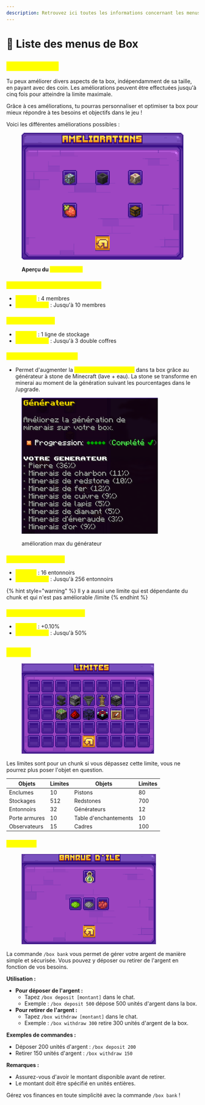 ```yaml
---
description: Retrouvez ici toutes les informations concernant les menus de box
---
```


# 🔼 Liste des menus de Box

## <mark style="color:yellow;">/box upgrade</mark>

Tu peux améliorer divers aspects de ta box, indépendamment de sa taille, en payant avec des coin. Les améliorations peuvent être effectuées jusqu'à cinq fois pour atteindre la limite maximale.

Grâce à ces améliorations, tu pourras personnaliser et optimiser ta box pour mieux répondre à tes besoins et objectifs dans le jeu !

Voici les différentes améliorations possibles :

<figure><img src="../../.gitbook/assets/Sprite-0002.png" alt=""><figcaption><p><strong>Aperçu du </strong><mark style="color:yellow;"><strong><code>/box upgrade</code></strong></mark></p></figcaption></figure>

### <mark style="color:yellow;">N</mark><mark style="color:yellow;">**ombre de membres sur ta box**</mark>

* <mark style="color:yellow;">**De base**</mark> : 4 membres
* <mark style="color:yellow;">**Amélioration**</mark> : Jusqu'à 10 membres

### <mark style="color:yellow;">C</mark><mark style="color:yellow;">**offre de ta box**</mark>

* <mark style="color:yellow;">**De base**</mark> : 1 ligne de stockage
* <mark style="color:yellow;">**Amélioration**</mark> : Jusqu'à 3 double coffres

### <mark style="color:yellow;">Gé</mark><mark style="color:yellow;">**nérateur de minerais**</mark>

* Permet d'augmenter la <mark style="color:yellow;">**production de minerais**</mark> dans ta box grâce au générateur à stone de Minecraft (lave + eau). La stone se transforme en minerai au moment de la génération suivant les pourcentages dans le /upgrade.

<figure><img src="../../.gitbook/assets/image (19).png" alt=""><figcaption><p>amélioration max du générateur</p></figcaption></figure>

### <mark style="color:yellow;">L</mark><mark style="color:yellow;">**imite d’entonnoirs**</mark>

* <mark style="color:yellow;">**De base**</mark> : 16 entonnoirs
* <mark style="color:yellow;">**Amélioration**</mark> : Jusqu'à 256 entonnoirs

{% hint style="warning" %}
Il y a aussi une limite qui est dépendante du chunk et qui n'est pas améliorable /limite
{% endhint %}

### <mark style="color:yellow;">Accélération de la pousse</mark>

* <mark style="color:yellow;">**De base**</mark> : +0.10%
* <mark style="color:yellow;">**Amélioration**</mark> : Jusqu'à 50%

## <mark style="color:yellow;">/limite</mark>

<figure><img src="../../.gitbook/assets/image (21).png" alt=""><figcaption></figcaption></figure>

Les limites sont pour un chunk si vous dépassez cette limite, vous ne pourrez plus poser l'objet en question.

| Objets        | Limites | Objets                | Limites |
| ------------- | ------- | --------------------- | ------- |
| Enclumes      | 10      | Pistons               | 80      |
| Stockages     | 512     | Redstones             | 700     |
| Entonnoirs    | 32      | Générateurs           | 12      |
| Porte armures | 10      | Table d'enchantements | 10      |
| Observateurs  | 15      | Cadres                | 100     |

### <mark style="color:yellow;">/box bank</mark>

<figure><img src="../../.gitbook/assets/image (25).png" alt=""><figcaption></figcaption></figure>

La commande `/box bank` vous permet de gérer votre argent de manière simple et sécurisée. Vous pouvez y déposer ou retirer de l'argent en fonction de vos besoins.

**Utilisation :**

* **Pour déposer de l'argent :**
  * Tapez `/box deposit [montant]` dans le chat.
  * Exemple : `/box deposit 500` dépose 500 unités d'argent dans la box.
* **Pour retirer de l'argent :**
  * Tapez `/box withdraw [montant]` dans le chat.
  * Exemple : `/box withdraw 300` retire 300 unités d'argent de la box.

**Exemples de commandes :**

* Déposer 200 unités d'argent : `/box deposit 200`
* Retirer 150 unités d'argent : `/box withdraw 150`

**Remarques :**

* Assurez-vous d'avoir le montant disponible avant de retirer.
* Le montant doit être spécifié en unités entières.

Gérez vos finances en toute simplicité avec la commande `/box bank` !
